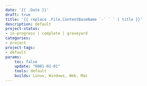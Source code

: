 ```yaml
---
date: '{{ .Date }}'
draft: true
title: '{{ replace .File.ContentBaseName `-` ` ` | title }}'
description: default
project-status: 
- in-progress | complete | graveyard
categories:
- project
project-tags:
- default
params:
    toc: false
    update: "0001-01-01" 
    tools: default
    builds: Linux, Windows, Web, Mac
---
```

